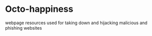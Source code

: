 # Octo-happiness
webpage resources used for taking down and hijacking malicious and phishing websites
